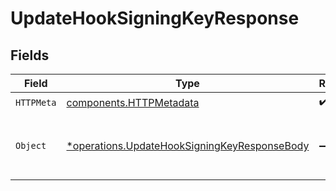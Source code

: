# UpdateHookSigningKeyResponse


## Fields

| Field                                                                                                       | Type                                                                                                        | Required                                                                                                    | Description                                                                                                 |
| ----------------------------------------------------------------------------------------------------------- | ----------------------------------------------------------------------------------------------------------- | ----------------------------------------------------------------------------------------------------------- | ----------------------------------------------------------------------------------------------------------- |
| `HTTPMeta`                                                                                                  | [components.HTTPMetadata](../../models/components/httpmetadata.md)                                          | :heavy_check_mark:                                                                                          | N/A                                                                                                         |
| `Object`                                                                                                    | [*operations.UpdateHookSigningKeyResponseBody](../../models/operations/updatehooksigningkeyresponsebody.md) | :heavy_minus_sign:                                                                                          | The signing key for the hook was updated successfully.                                                      |